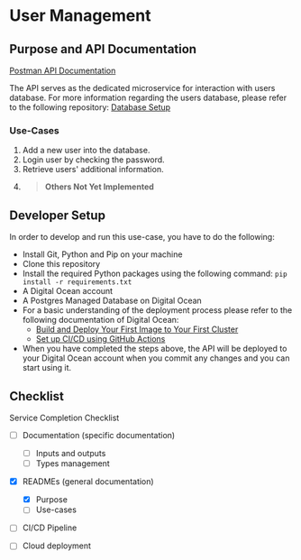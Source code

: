 # User Management

## Purpose and API Documentation

[Postman API Documentation](https://documenter.getpostman.com/view/26454602/2sAYBbd8zB)

The API serves as the dedicated microservice for interaction with users database. For more information regarding the users database, please refer to the following repository: [Database Setup](https://github.com/RSO-team2/database_setup)

### Use-Cases

1. Add a new user into the database.
2. Login user by checking the password.
3. Retrieve users' additional information.
3. > **Others Not Yet Implemented** 

## Developer Setup

In order to develop and run this use-case, you have to do the following:
- Install Git, Python and Pip on your machine
- Clone this repository
- Install the required Python packages using the following command: `pip install -r requirements.txt`
- A Digital Ocean account
- A Postgres Managed Database on Digital Ocean
- For a basic understanding of the deployment process please refer to the following documentation of Digital Ocean:
    - [Build and Deploy Your First Image to Your First Cluster](https://docs.digitalocean.com/products/kubernetes/getting-started/deploy-image-to-cluster/)
    - [Set up CI/CD using GitHub Actions](https://docs.digitalocean.com/products/container-registry/how-to/enable-push-to-deploy/)
- When you have completed the steps above, the API will be deployed to your Digital Ocean account when you commit any changes and you can start using it.

## Checklist

Service Completion Checklist
  - [ ] Documentation (specific documentation)
    - [ ] Inputs and outputs
    - [ ] Types management
  - [x] READMEs (general documentation)
    - [x] Purpose
    - [ ] Use-cases
  - [ ] CI/CD Pipeline
  - [ ] Cloud deployment

